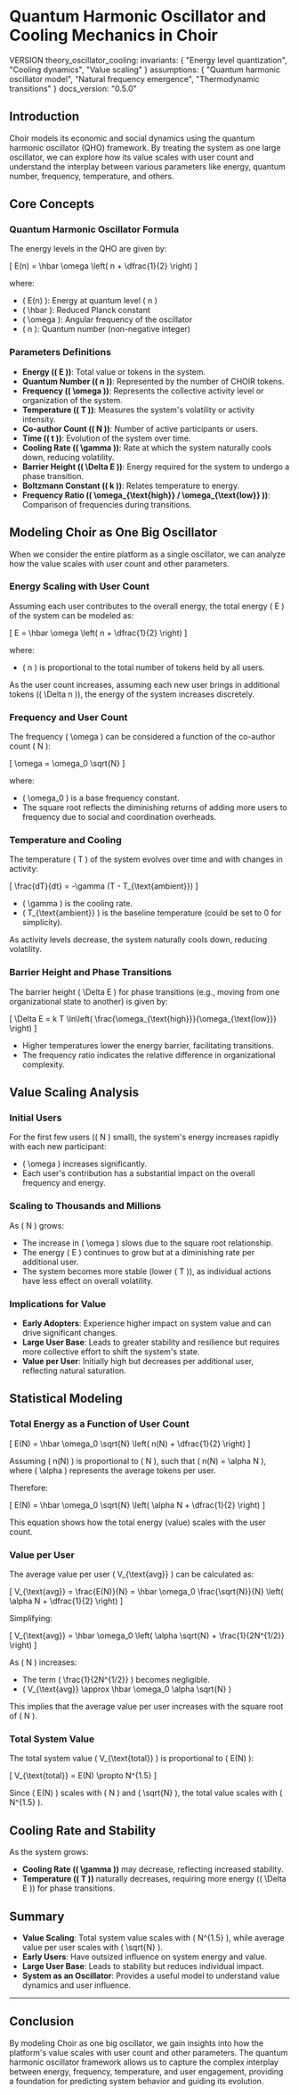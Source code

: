 # Quantum Harmonic Oscillator and Cooling Mechanics in Choir

VERSION theory_oscillator_cooling:
invariants: {
"Energy level quantization",
"Cooling dynamics",
"Value scaling"
}
assumptions: {
"Quantum harmonic oscillator model",
"Natural frequency emergence",
"Thermodynamic transitions"
}
docs_version: "0.5.0"

## Introduction

Choir models its economic and social dynamics using the quantum harmonic oscillator (QHO) framework. By treating the system as one large oscillator, we can explore how its value scales with user count and understand the interplay between various parameters like energy, quantum number, frequency, temperature, and others.

## Core Concepts

### Quantum Harmonic Oscillator Formula

The energy levels in the QHO are given by:

\[
E(n) = \hbar \omega \left( n + \dfrac{1}{2} \right)
\]

where:

- \( E(n) \): Energy at quantum level \( n \)
- \( \hbar \): Reduced Planck constant
- \( \omega \): Angular frequency of the oscillator
- \( n \): Quantum number (non-negative integer)

### Parameters Definitions

- **Energy (\( E \))**: Total value or tokens in the system.
- **Quantum Number (\( n \))**: Represented by the number of CHOIR tokens.
- **Frequency (\( \omega \))**: Represents the collective activity level or organization of the system.
- **Temperature (\( T \))**: Measures the system's volatility or activity intensity.
- **Co-author Count (\( N \))**: Number of active participants or users.
- **Time (\( t \))**: Evolution of the system over time.
- **Cooling Rate (\( \gamma \))**: Rate at which the system naturally cools down, reducing volatility.
- **Barrier Height (\( \Delta E \))**: Energy required for the system to undergo a phase transition.
- **Boltzmann Constant (\( k \))**: Relates temperature to energy.
- **Frequency Ratio (\( \omega_{\text{high}} / \omega_{\text{low}} \))**: Comparison of frequencies during transitions.

## Modeling Choir as One Big Oscillator

When we consider the entire platform as a single oscillator, we can analyze how the value scales with user count and other parameters.

### Energy Scaling with User Count

Assuming each user contributes to the overall energy, the total energy \( E \) of the system can be modeled as:

\[
E = \hbar \omega \left( n + \dfrac{1}{2} \right)
\]

where:

- \( n \) is proportional to the total number of tokens held by all users.

As the user count increases, assuming each new user brings in additional tokens (\( \Delta n \)), the energy of the system increases discretely.

### Frequency and User Count

The frequency \( \omega \) can be considered a function of the co-author count \( N \):

\[
\omega = \omega_0 \sqrt{N}
\]

where:

- \( \omega_0 \) is a base frequency constant.
- The square root reflects the diminishing returns of adding more users to frequency due to social and coordination overheads.

### Temperature and Cooling

The temperature \( T \) of the system evolves over time and with changes in activity:

\[
\frac{dT}{dt} = -\gamma (T - T_{\text{ambient}})
\]

- \( \gamma \) is the cooling rate.
- \( T_{\text{ambient}} \) is the baseline temperature (could be set to 0 for simplicity).

As activity levels decrease, the system naturally cools down, reducing volatility.

### Barrier Height and Phase Transitions

The barrier height \( \Delta E \) for phase transitions (e.g., moving from one organizational state to another) is given by:

\[
\Delta E = k T \ln\left( \frac{\omega_{\text{high}}}{\omega_{\text{low}}} \right)
\]

- Higher temperatures lower the energy barrier, facilitating transitions.
- The frequency ratio indicates the relative difference in organizational complexity.

## Value Scaling Analysis

### Initial Users

For the first few users (\( N \) small), the system's energy increases rapidly with each new participant:

- \( \omega \) increases significantly.
- Each user's contribution has a substantial impact on the overall frequency and energy.

### Scaling to Thousands and Millions

As \( N \) grows:

- The increase in \( \omega \) slows due to the square root relationship.
- The energy \( E \) continues to grow but at a diminishing rate per additional user.
- The system becomes more stable (lower \( T \)), as individual actions have less effect on overall volatility.

### Implications for Value

- **Early Adopters**: Experience higher impact on system value and can drive significant changes.
- **Large User Base**: Leads to greater stability and resilience but requires more collective effort to shift the system's state.
- **Value per User**: Initially high but decreases per additional user, reflecting natural saturation.

## Statistical Modeling

### Total Energy as a Function of User Count

\[
E(N) = \hbar \omega_0 \sqrt{N} \left( n(N) + \dfrac{1}{2} \right)
\]

Assuming \( n(N) \) is proportional to \( N \), such that \( n(N) = \alpha N \), where \( \alpha \) represents the average tokens per user.

Therefore:

\[
E(N) = \hbar \omega_0 \sqrt{N} \left( \alpha N + \dfrac{1}{2} \right)
\]

This equation shows how the total energy (value) scales with the user count.

### Value per User

The average value per user \( V_{\text{avg}} \) can be calculated as:

\[
V_{\text{avg}} = \frac{E(N)}{N} = \hbar \omega_0 \frac{\sqrt{N}}{N} \left( \alpha N + \dfrac{1}{2} \right)
\]

Simplifying:

\[
V_{\text{avg}} = \hbar \omega_0 \left( \alpha \sqrt{N} + \frac{1}{2N^{1/2}} \right)
\]

As \( N \) increases:

- The term \( \frac{1}{2N^{1/2}} \) becomes negligible.
- \( V_{\text{avg}} \approx \hbar \omega_0 \alpha \sqrt{N} \)

This implies that the average value per user increases with the square root of \( N \).

### Total System Value

The total system value \( V_{\text{total}} \) is proportional to \( E(N) \):

\[
V_{\text{total}} = E(N) \propto N^{1.5}
\]

Since \( E(N) \) scales with \( N \) and \( \sqrt{N} \), the total value scales with \( N^{1.5} \).

## Cooling Rate and Stability

As the system grows:

- **Cooling Rate (\( \gamma \))** may decrease, reflecting increased stability.
- **Temperature (\( T \))** naturally decreases, requiring more energy (\( \Delta E \)) for phase transitions.

## Summary

- **Value Scaling**: Total system value scales with \( N^{1.5} \), while average value per user scales with \( \sqrt{N} \).
- **Early Users**: Have outsized influence on system energy and value.
- **Large User Base**: Leads to stability but reduces individual impact.
- **System as an Oscillator**: Provides a useful model to understand value dynamics and user influence.

---

## Conclusion

By modeling Choir as one big oscillator, we gain insights into how the platform's value scales with user count and other parameters. The quantum harmonic oscillator framework allows us to capture the complex interplay between energy, frequency, temperature, and user engagement, providing a foundation for predicting system behavior and guiding its evolution.
